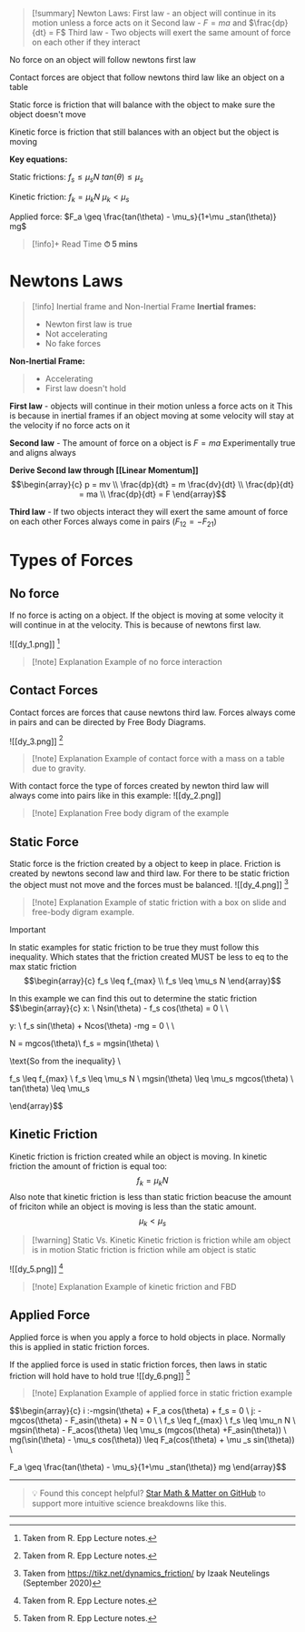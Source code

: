 
>[!summary]
Newton Laws:
First law - an object will continue in its motion unless a force acts on it
Second law - $F = ma$ and $\frac{dp}{dt} = F$
Third law - Two objects will exert the same amount of force on each other if they interact
>
No force on an object will follow newtons first law
>
Contact forces are object that follow newtons third law like an object on a table
>
Static force is friction that will balance with the object to make sure the object doesn't move
>
Kinetic force is friction that still balances with an object but the object is moving
>
**Key equations:**
>
Static frictions:
$f_s \leq \mu_s N$
$tan(\theta) \leq \mu_s$
>
Kinetic friction:
$f_k = \mu_k N$
$\mu_k < \mu _s$
>
Applied force:
$F_a \geq \frac{tan(\theta) - \mu_s}{1+\mu _stan(\theta)} mg$

>[!info]+ Read Time
**⏱ 5 mins**
# Newtons Laws
>[!info] Inertial frame and Non-Inertial Frame
**Inertial frames:**
>- Newton first law is true 
>- Not accelerating  
>- No fake forces
>
**Non-Inertial Frame:**
>- Accelerating  
>- First law doesn't hold

**First law** - objects will continue in their motion unless a force acts on it
This is because in inertial frames if an object moving at some velocity will stay at the velocity if no force acts on it

**Second law** - The amount of force on a object is $F = ma$
Experimentally true and aligns always

**Derive Second law through [[Linear Momentum]]** 
$$\begin{array}{c}
p = mv \\ 
\frac{dp}{dt} = m \frac{dv}{dt} \\ 
\frac{dp}{dt} = ma \\ 
\frac{dp}{dt} = F 
\end{array}$$
 
**Third law** - If two objects interact they will exert the same amount of force on each other
Forces always come in pairs ($F_{12} = -F_{21}$)
# Types of Forces

## No force
If no force is acting on a object. If the object is moving at some velocity it will continue in at the velocity. This is because of newtons first law.

![[dy_1.png]]
[^1]
>[!note] Explanation
Example of no force interaction

## Contact Forces
Contact forces are forces that cause newtons third law. Forces always come in pairs and can be directed by Free Body Diagrams.

![[dy_3.png]]
[^1]
>[!note] Explanation
Example of contact force with a mass on a table due to gravity. 

With contact force the type of forces created by newton third law will always come into pairs like in this example:
![[dy_2.png]]
>[!note] Explanation
Free body digram of the example

## Static Force
Static force is the friction created by a object to keep in place. Friction is created by newtons second law and third law. For there to be static friction the object must not move and the forces must be balanced.
![[dy_4.png]]
[^2]
>[!note] Explanation
Example of static friction with a box on slide and free-body digram example.

>[!Important]  
In static examples for static friction to be true they must follow this inequality. Which states that the friction created MUST be less to eq to the max static friction $$\begin{array}{c}
f_s \leq f_{max} \\ 
f_s \leq \mu_s N
\end{array}$$

In this example we can find this out to determine the static friction
$$\begin{array}{c}
x: \\ 
Nsin(\theta) - f_s cos(\theta) = 0 \\ \\

y: \\ 
f_s sin(\theta) + Ncos(\theta) -mg = 0 \\ \\

N = mgcos(\theta)\\
f_s = mgsin(\theta) \\ 

\text{So from the inequality} \\ 

f_s \leq f_{max} \\ 
f_s \leq \mu_s N \\ 
mgsin(\theta) \leq \mu_s mgcos(\theta) \\ 
tan(\theta) \leq \mu_s

\end{array}$$

## Kinetic Friction
Kinetic friction is friction created while an object is moving. In kinetic friction the amount of friction is equal too:
$$f_k = \mu_k N$$
Also note that kinetic friction is less than static friction beacuse the amount of friciton while an object is moving is less than the static amount.
$$\mu_k < \mu _s$$

>[!warning] Static Vs. Kinetic 
Kinetic friction is friction while am object is in motion
Static friction is friction while am object is static

![[dy_5.png]]
[^1]
>[!note] Explanation
Example of kinetic friction and FBD

## Applied Force
Applied force is when you apply a force to hold objects in place. Normally this is applied in static friction forces. 

If the applied force is used in static friction forces, then laws in static friction will hold have to hold true
![[dy_6.png]]
[^1]
>[!note] Explanation
Example of applied force in static friction example

$$\begin{array}{c}
i :-mgsin(\theta) + F_a cos(\theta) + f_s = 0 \\ 
j: -mgcos(\theta) - F_asin(\theta) + N = 0 \\ 
\\ 
f_s \leq f_{max} \\ 
f_s \leq \mu_n N \\ 
mgsin(\theta) - F_acos(\theta) \leq \mu_s (mgcos(\theta) +F_asin(\theta)) \\ 
mg(\sin(\theta) - \mu_s cos(\theta)) \leq F_a(cos(\theta) + \mu _s sin(\theta)) \\ 

F_a \geq \frac{tan(\theta) - \mu_s}{1+\mu _stan(\theta)} mg
\end{array}$$

[^1]: Taken from R. Epp Lecture notes.

[^2]: Taken from https://tikz.net/dynamics_friction/ by Izaak Neutelings (September 2020)

---

> 💡 Found this concept helpful? [Star Math & Matter on GitHub](https://github.com/rajeevphysics/Obsidan-MathMatter) to support more intuitive science breakdowns like this.

---
